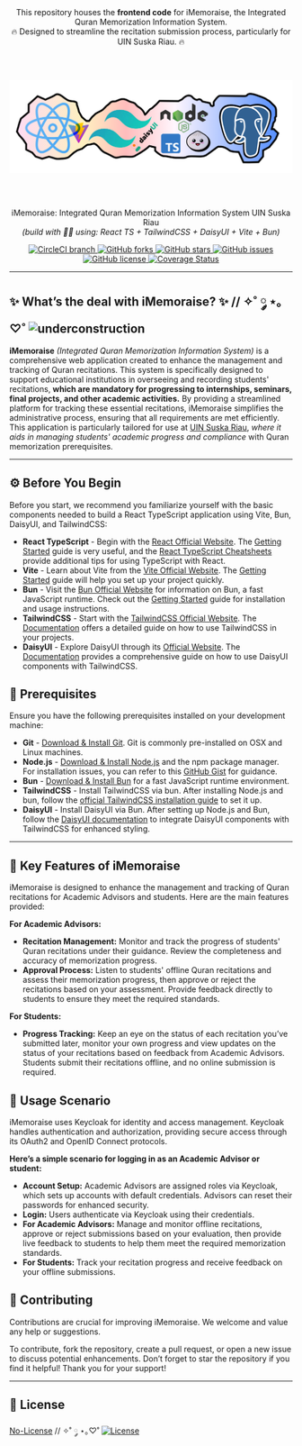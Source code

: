 <div align="center" style="margin-bottom: 59px;">
    This repository houses the <b>frontend code</b> for iMemoraise, the Integrated Quran Memorization Information System.
    </br>
    🔥 Designed to streamline the recitation submission process, particularly for UIN Suska Riau. 🔥
</div>


<div align="center" style="margin-bottom: 59px;">
  <a href="https://github.com/riaudevops/fe-imemoraise">
    <img width="650px" src="https://github.com/mfarhanz1/mfarhanz1/blob/master/FE-RTDVBTS-V3.png" alt="RTNEPSQL Logo" />
  </a>
</div>

<p align="center">
  iMemoraise: Integrated Quran Memorization Information System UIN Suska Riau
  </br> 
  <i>(build with 💚💜 using: React TS + TailwindCSS + DaisyUI + Vite + Bun)</i>
</p>

<div align="center">
  <a href="https://circleci.com/gh/riaudevops/fe-imemoraise">
    <img src="https://img.shields.io/circleci/project/github/riaudevops/fe-imemoraise/master.svg?style=flat-square" alt="CircleCI branch" />
  </a>
  <a href="https://github.com/riaudevops/fe-imemoraise/network">
    <img src="https://img.shields.io/github/forks/riaudevops/fe-imemoraise.svg" alt="GitHub forks" />
  </a>
  <a href="https://github.com/riaudevops/fe-imemoraise/stargazers">
    <img src="https://img.shields.io/github/stars/riaudevops/fe-imemoraise.svg" alt="GitHub stars" />
  </a>
  <a href="https://github.com/riaudevops/fe-imemoraise/issues">
    <img src="https://img.shields.io/github/issues/riaudevops/fe-imemoraise.svg" alt="GitHub issues" />
  </a>
  <a href="https://github.com/riaudevops/fe-imemoraise/blob/master/LICENSE">
    <img src="https://img.shields.io/github/license/riaudevops/fe-imemoraise.svg" alt="GitHub license" />
  </a>
  <a href="https://coveralls.io/github/riaudevops/fe-imemoraise">
    <img src="https://coveralls.io/repos/github/riaudevops/fe-imemoraise/badge.svg" alt="Coverage Status" />
  </a>

</div>

---

[underconstruction]: https://img.shields.io/badge/Status-WIP-FFFF00?style=for-the-badge&logoColor=FFFF00

## ✨ What’s the deal with iMemoraise? ✨  // ✧˚ ༘ ⋆｡♡˚ ![underconstruction][underconstruction]

**iMemoraise** _(Integrated Quran Memorization Information System)_ is a comprehensive web application created to enhance the management and tracking of Quran recitations. This system is specifically designed to support educational institutions in overseeing and recording students' recitations, **which are mandatory for progressing to internships, seminars, final projects, and other academic activities.** By providing a streamlined platform for tracking these essential recitations, iMemoraise simplifies the administrative process, ensuring that all requirements are met efficiently. This application is particularly tailored for use at [UIN Suska Riau](https://www.uin-suska.ac.id/), *where it aids in managing students' academic progress and compliance* with Quran memorization prerequisites.

---

## ⚙️ Before You Begin

Before you start, we recommend you familiarize yourself with the basic components needed to build a React TypeScript application using Vite, Bun, DaisyUI, and TailwindCSS:

* **React TypeScript** - Begin with the [React Official Website](https://reactjs.org/). The [Getting Started](https://reactjs.org/docs/getting-started.html) guide is very useful, and the [React TypeScript Cheatsheets](https://react-typescript-cheatsheet.netlify.app/) provide additional tips for using TypeScript with React.
* **Vite** - Learn about Vite from the [Vite Official Website](https://vitejs.dev/). The [Getting Started](https://vitejs.dev/guide/) guide will help you set up your project quickly.
* **Bun** - Visit the [Bun Official Website](https://bun.sh/) for information on Bun, a fast JavaScript runtime. Check out the [Getting Started](https://bun.sh/docs/getting-started) guide for installation and usage instructions.
* **TailwindCSS** - Start with the [TailwindCSS Official Website](https://tailwindcss.com/). The [Documentation](https://tailwindcss.com/docs) offers a detailed guide on how to use TailwindCSS in your projects.
* **DaisyUI** - Explore DaisyUI through its [Official Website](https://daisyui.com/). The [Documentation](https://daisyui.com/docs) provides a comprehensive guide on how to use DaisyUI components with TailwindCSS.

## 📝 Prerequisites

Ensure you have the following prerequisites installed on your development machine:

* **Git** - [Download & Install Git](https://git-scm.com/downloads). Git is commonly pre-installed on OSX and Linux machines.
* **Node.js** - [Download & Install Node.js](https://nodejs.org/en/download/) and the npm package manager. For installation issues, you can refer to this [GitHub Gist](https://gist.github.com/isaacs/579814) for guidance.
* **Bun** - [Download & Install Bun](https://bun.sh/) for a fast JavaScript runtime environment.
* **TailwindCSS** - Install TailwindCSS via bun. After installing Node.js and bun, follow the [official TailwindCSS installation guide](https://tailwindcss.com/docs/installation) to set it up.
* **DaisyUI** - Install DaisyUI via Bun. After setting up Node.js and Bun, follow the [DaisyUI documentation](https://daisyui.com/docs) to integrate DaisyUI components with TailwindCSS for enhanced styling.

---

## 🚀 Key Features of iMemoraise

iMemoraise is designed to enhance the management and tracking of Quran recitations for Academic Advisors and students. Here are the main features provided:

**For Academic Advisors:**
- **Recitation Management:** Monitor and track the progress of students' Quran recitations under their guidance. Review the completeness and accuracy of memorization progress.
- **Approval Process:** Listen to students' offline Quran recitations and assess their memorization progress, then approve or reject the recitations based on your assessment. Provide feedback directly to students to ensure they meet the required standards.

**For Students:**
- **Progress Tracking:** Keep an eye on the status of each recitation you’ve submitted later, monitor your own progress and view updates on the status of your recitations based on feedback from Academic Advisors. Students submit their recitations offline, and no online submission is required.

## 👣 Usage Scenario

iMemoraise uses Keycloak for identity and access management. Keycloak handles authentication and authorization, providing secure access through its OAuth2 and OpenID Connect protocols.

**Here’s a simple scenario for logging in as an Academic Advisor or student:**
- **Account Setup:** Academic Advisors are assigned roles via Keycloak, which sets up accounts with default credentials. Advisors can reset their passwords for enhanced security.
- **Login:** Users authenticate via Keycloak using their credentials.
- **For Academic Advisors:** Manage and monitor offline recitations, approve or reject submissions based on your evaluation, then provide live feedback to students to help them meet the required memorization standards.
- **For Students:** Track your recitation progress and receive feedback on your offline submissions.

## 🤝 Contributing

Contributions are crucial for improving iMemoraise. We welcome and value any help or suggestions.

To contribute, fork the repository, create a pull request, or open a new issue to discuss potential enhancements. Don’t forget to star the repository if you find it helpful! Thank you for your support!

---
## 📙 License
[No-License](LICENSE.md)  // ✧˚ ༘ ⋆｡♡˚ 
[![License](https://img.shields.io/github/license/riaudevops/fe-imemoraise.svg)](https://github.com/riaudevops/fe-imemoraise/blob/master/LICENSE)
